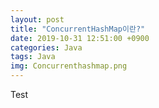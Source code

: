 ```yaml
---
layout: post
title: "ConcurrentHashMap이란?"
date: 2019-10-31 12:51:00 +0900
categories: Java
tags: Java
img: Concurrenthashmap.png 
---
```


Test
